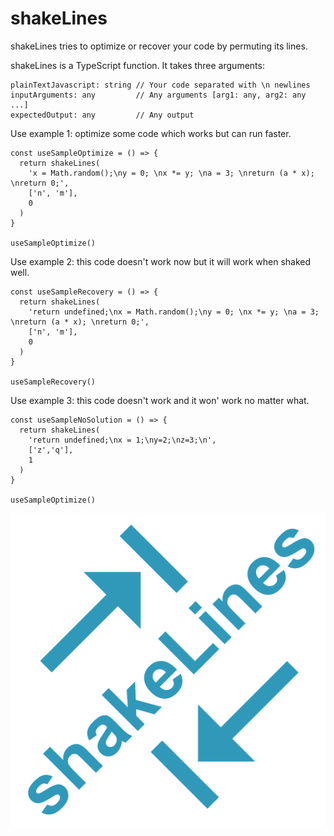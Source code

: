 # shakeLines
shakeLines tries to optimize or recover your code by permuting its lines.


shakeLines is a TypeScript function. It takes three arguments:

    plainTextJavascript: string // Your code separated with \n newlines
    inputArguments: any         // Any arguments [arg1: any, arg2: any ...]
    expectedOutput: any         // Any output

Use example 1: optimize some code which works but can run faster.

    const useSampleOptimize = () => {
      return shakeLines(
        'x = Math.random();\ny = 0; \nx *= y; \na = 3; \nreturn (a * x); \nreturn 0;',
        ['n', 'm'],
        0
      )
    }

    useSampleOptimize()

Use example 2: this code doesn't work now but it will work when shaked well. 

    const useSampleRecovery = () => {
      return shakeLines(
        'return undefined;\nx = Math.random();\ny = 0; \nx *= y; \na = 3; \nreturn (a * x); \nreturn 0;',
        ['n', 'm'],
        0
      )
    }

    useSampleRecovery()


Use example 3: this code doesn't work and it won' work no matter what. 

    const useSampleNoSolution = () => {
      return shakeLines(
        'return undefined;\nx = 1;\ny=2;\nz=3;\n',
        ['z','q'],
        1
      )
    }

    useSampleOptimize()

<img src="shakeLines.png" style="with:30%">
